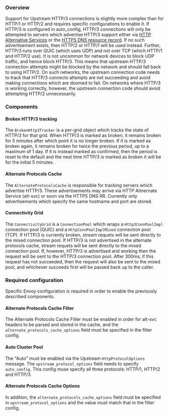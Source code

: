 ### Overview

Support for Upstream HTTP/3 connections is slightly more complex than for HTTP/1 or HTTP/2
and requires specific configurations to enable it. If HTTP/3 is configured in auto_config,
HTTP/3 connections will only be attempted to servers which
advertise HTTP/3 support either via [HTTP Alternative Services](https://tools.ietf.org/html/rfc7838)
or the [HTTPS DNS resource record](https://datatracker.ietf.org/doc/html/draft-ietf-dnsop-svcb-https-04).
If no such advertisement exists, then HTTP/2 or HTTP/1 will be used instead. Further,
HTTP/3 runs over QUIC (which uses UDP) and not over TCP (which HTTP/1 and HTTP/2 use).
It is not uncommon for network devices to block UDP traffic, and hence block HTTP/3. This
means that upstream HTTP/3 connection attempts might be blocked by the network and should fall
back to using HTTP/2. On such networks, the upstream connection code needs to
track that HTTP/3 connects attempts are not succeeding and avoid making connections
which are doomed to fail. On networks where HTTP/3 is working correctly, however, the
upstream connection code should avoid attempting HTTP/2 unnecessarily.

### Components

#### Broken HTTP/3 tracking
The `BrokenHttp3Tracker` is a per-grid object which tracks the state of HTTP/3 for
that grid. When HTTP/3 is marked as broken, it remains broken for 5 minutes after
which point it is no longer broken. If it is marked as broken again, it remains
broken for twice the previous period, up to a maximum of 1 day. If it is instead
marked as confirmed, then the period is reset to the default and the next time
HTTP/3 is marked as broken it will be for the initial 5 minutes.

#### Alternate Protocols Cache
The `AlternateProtocolsCache` is responsible for tracking servers which advertise HTTP/3.
These advertisements may arrive via HTTP Altnernate Service (alt-svc) or soon via the HTTPS
DNS RR. Currently only advertisements which specify the same hostname and port are stored.

#### Connectivity Grid
The `ConnectivityGrid` is a `ConnectionPool` which wraps a `Http3ConnPoolImpl` connection pool
(QUIC) and a `HttpConnPoolImplMixed` connection pool (TCP). If HTTP/3 is currently broken, stream
requets will be sent directly to the mixed connection pool. If HTTP/3 is not advertised in the
alternate protocols cache, stream requets will be sent directly to the mixed connection pool.
If, however, HTTP/3 is advertised and working then the request will be sent to the HTTP/3
connection pool. After 300ms, if this request has not succeeded, then the request will also be
sent to the mixed pool, and whichever succeeds first will be passed back up to the caller.

### Required configuration

Specific Envoy configuration is required in order to enable the previously described components.

#### Alternate Protocols Cache Filter

The Alternate Protocols Cache Filter must be enabled in order for alt-svc headers to be parsed
and stored in the cache, and the `alternate_protocols_cache_options` field must be specified
in the filter config.

#### Auto Cluster Pool

The "Auto" must be enabled via the Upstream `HttpProtocolOptions` message. The
`upstream_protocol_options` field needs to specify `auto_config`. This config muse specify
all three protocols: HTTP/1, HTTP/2 and HTTP/3.

#### Alternate Protocols Cache Options

In addition, the `alternate_protocols_cache_options` field must be specified in
`upstream_protocol_options` and the value must match that in the filter config.
